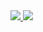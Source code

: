 <a href="https://azuredeploy.net/?repository=https://github.com/GetVirtual/ARMDeployTests" target="_blank">
    <img src="http://azuredeploy.net/deploybutton.png"/>
</a>


        
      

<a href="https://portal.azure.com/#create/Microsoft.Template/uri/https://github.com/GetVirtual/ARMDeployTests/blob/master/azuredeploy.json" target="_blank">
    <img src="http://azuredeploy.net/deploybutton.png"/>
</a>
